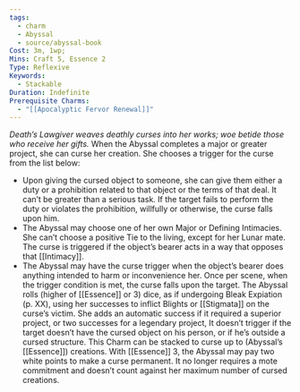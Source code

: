 ```yaml
---
tags:
  - charm
  - Abyssal
  - source/abyssal-book
Cost: 3m, 1wp;
Mins: Craft 5, Essence 2
Type: Reflexive
Keywords:
  - Stackable
Duration: Indefinite
Prerequisite Charms:
  - "[[Apocalyptic Fervor Renewal]]"
---
```

*Death’s Lawgiver weaves deathly curses into her works; woe betide those who receive her gifts.*
When the Abyssal completes a major or greater project, she can curse her creation. She chooses a trigger for the curse from the list below:
 - Upon giving the cursed object to someone, she can give them either a duty or a prohibition related to that object or the terms of that deal. It can’t be greater than a serious task. If the target fails to perform the duty or violates the prohibition, willfully or otherwise, the curse falls upon him.
 - The Abyssal may choose one of her own Major or Defining Intimacies. She can’t choose a positive Tie to the living, except for her Lunar mate. The curse is triggered if the object’s bearer acts in a way that opposes that [[Intimacy]].
 - The Abyssal may have the curse trigger when the object’s bearer does anything intended to harm or inconvenience her.
Once per scene, when the trigger condition is met, the curse falls upon the target. The Abyssal rolls (higher of [[Essence]] or 3) dice, as if undergoing Bleak Expiation (p. XX), using her successes to inflict Blights or [[Stigmata]] on the curse’s victim. She adds an automatic success if it required a superior project, or two successes for a legendary project, It doesn’t trigger if the target doesn’t have the cursed object on his person, or if he’s outside a cursed structure.
This Charm can be stacked to curse up to (Abyssal’s [[Essence]]) creations.
With [[Essence]] 3, the Abyssal may pay two white points to make a curse permanent. It no longer requires a mote commitment and doesn’t count against her maximum number of cursed creations.